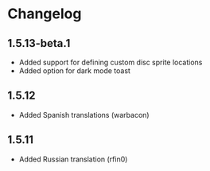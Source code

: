 # Changelog

## 1.5.13-beta.1

- Added support for defining custom disc sprite locations
- Added option for dark mode toast

## 1.5.12

- Added Spanish translations (warbacon)

## 1.5.11

- Added Russian translation (rfin0)
